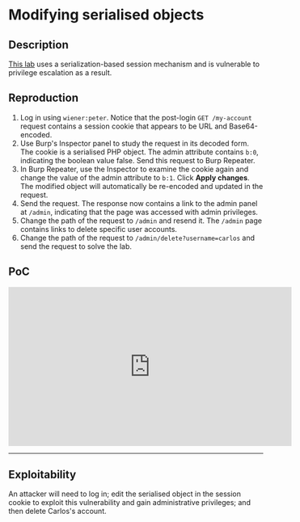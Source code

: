 # Modifying serialised objects

## Description

[This lab](https://portswigger.net/web-security/deserialization/exploiting/lab-deserialization-modifying-serialized-objects) uses a serialization-based session mechanism and is vulnerable to privilege escalation as a result. 

## Reproduction

1. Log in using `wiener:peter`. Notice that the post-login `GET /my-account` request contains a session cookie that appears to be URL and Base64-encoded.
2. Use Burp's Inspector panel to study the request in its decoded form. The cookie is a serialised PHP object. The admin attribute contains `b:0`, indicating the boolean value false. Send this request to Burp Repeater.
3. In Burp Repeater, use the Inspector to examine the cookie again and change the value of the admin attribute to `b:1`. Click **Apply changes**. The modified object will automatically be re-encoded and updated in the request.
4. Send the request. The response now contains a link to the admin panel at `/admin`, indicating that the page was accessed with admin privileges.
5. Change the path of the request to `/admin` and resend it. The `/admin` page contains links to delete specific user accounts.
6. Change the path of the request to `/admin/delete?username=carlos` and send the request to solve the lab.

## PoC

<iframe title="Modifying serialised objects" src="https://tube.spdns.org/videos/embed/e1e7751f-a1f8-4003-8137-0ef21171010e" allowfullscreen="" sandbox="allow-same-origin allow-scripts allow-popups" width="560" height="315" frameborder="0"></iframe>

----

## Exploitability

An attacker will need to log in; edit the serialised object in the session cookie to exploit this vulnerability and gain administrative privileges; and then delete Carlos's account. 
